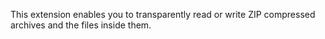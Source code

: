 This extension enables you to transparently read or write ZIP compressed
archives and the files inside them.
